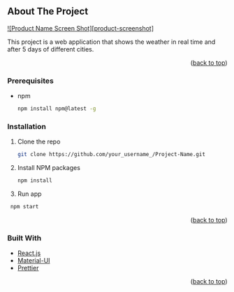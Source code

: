 ## About The Project

[![Product Name Screen Shot][product-screenshot]](https://example.com)

This project is a web application that shows the weather in real time and after 5 days of different cities.

<p align="right">(<a href="#top">back to top</a>)</p>

### Prerequisites

- npm
  ```sh
  npm install npm@latest -g
  ```

### Installation

1. Clone the repo
   ```sh
   git clone https://github.com/your_username_/Project-Name.git
   ```
2. Install NPM packages
   ```sh
   npm install
   ```
3. Run app

```sh
 npm start
```

<p align="right">(<a href="#top">back to top</a>)</p>

### Built With

- [React.js](https://reactjs.org/)
- [Material-UI](https://mui.com/)
- [Prettier](https://prettier.iom)

<p align="right">(<a href="#top">back to top</a>)</p>
